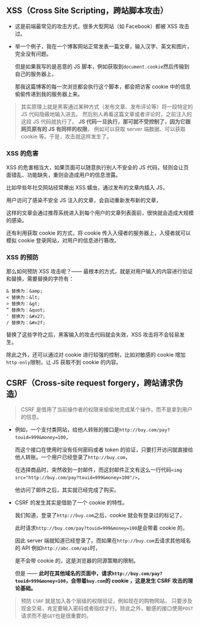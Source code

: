 ## XSS（Cross Site Scripting，跨站脚本攻击）

- 这是前端最常见的攻击方式，很多大型网站（如 Facebook）都被 XSS 攻击过。

- 举一个例子，我在一个博客网站正常发表一篇文章，输入汉字、英文和图片，完全没有问题。

  但是如果我写的是恶意的 JS 脚本，例如获取到`document.cookie`然后传输到自己的服务器上，

  那我这篇博客的每一次浏览都会执行这个脚本，都会把访客 cookie 中的信息偷偷传递到我的服务器上来。

> 其实原理上就是黑客通过某种方式（发布文章、发布评论等）将一段特定的 JS 代码隐蔽地输入进去。
> 然后别人再看这篇文章或者评论时，之前注入的这段 JS 代码就执行了。
> **JS 代码一旦执行，那可就不受控制了，因为它跟网页原有的 JS 有同样的权限**，
> 例如可以获取 server 端数据、可以获取 cookie 等。于是，攻击就这样发生了。

### XSS 的危害

XSS 的危害相当大，如果页面可以随意执行别人不安全的 JS 代码，轻则会让页面错乱、功能缺失，重则会造成用户的信息泄露。

比如早些年社交网站经常爆出 XSS 蠕虫，通过发布的文章内插入 JS，

用户访问了感染不安全 JS 注入的文章，会自动重新发布新的文章，

这样的文章会通过推荐系统进入到每个用户的文章列表面前，很快就会造成大规模的感染。

还有利用获取 cookie 的方式，将 cookie 传入入侵者的服务器上，入侵者就可以模拟 cookie 登录网站，对用户的信息进行篡改。

### XSS 的预防

那么如何预防 XSS 攻击呢？—— 最根本的方式，就是对用户输入的内容进行验证和替换，需要替换的字符有：

```text
& 替换为：&amp;
< 替换为：&lt;
> 替换为：&gt;
” 替换为：&quot;
‘ 替换为：&#x27;
/ 替换为：&#x2f;
```

替换了这些字符之后，黑客输入的攻击代码就会失效，XSS 攻击将不会轻易发生。

除此之外，还可以通过对 cookie 进行较强的控制，比如对敏感的 cookie 增加`http-only`限制，让 JS 获取不到 cookie 的内容。

## CSRF（Cross-site request forgery，跨站请求伪造）

> CSRF 是借用了当前操作者的权限来偷偷地完成某个操作，而不是拿到用户的信息。

- 例如，一个支付类网站，给他人转账的接口是`http://buy.com/pay?touid=999&money=100`，

  而这个接口在使用时没有任何密码或者 token 的验证，只要打开访问就直接给他人转账。一个用户已经登录了`http://buy.com`，

  在选择商品时，突然收到一封邮件，而这封邮件正文有这么一行代码`<img src="http://buy.com/pay?touid=999&money=100"/>`，

  他访问了邮件之后，其实就已经完成了购买。

- CSRF 的发生其实是借助了一个 cookie 的特性。

  我们知道，登录了`http://buy.com`之后，cookie 就会有登录过的标记了，

  此时请求`http://buy.com/pay?touid=999&money=100`是会带着 cookie 的，

  因此 server 端就知道已经登录了。而如果在`http://buy.com`去请求其他域名的 API 例如`http://abc.com/api`时，

  是不会带 cookie 的，这是浏览器的同源策略的限制。

  但是 —— **此时在其他域名的页面中，请求`http://buy.com/pay?touid=999&money=100`，会带着`buy.com`的 cookie ，这是发生 CSRF 攻击的理论基础。**

> 预防 `CSRF` 就是加入各个层级的权限验证，例如现在的购物网站，
> 只要涉及现金交易，肯定要输入密码或者指纹才行。除此之外，敏感的接口使用`POST`请求而不是`GET`也是很重要的。
